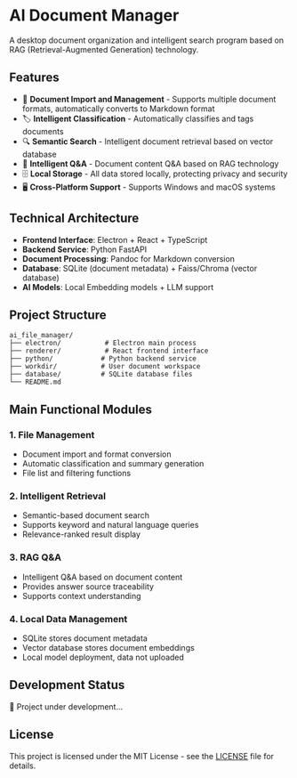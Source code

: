 # AI Document Manager

A desktop document organization and intelligent search program based on RAG (Retrieval-Augmented Generation) technology.

## Features

- 📁 **Document Import and Management** - Supports multiple document formats, automatically converts to Markdown format
- 🏷️ **Intelligent Classification** - Automatically classifies and tags documents
- 🔍 **Semantic Search** - Intelligent document retrieval based on vector database
- 💬 **Intelligent Q&A** - Document content Q&A based on RAG technology
- 🗄️ **Local Storage** - All data stored locally, protecting privacy and security
- 🖥️ **Cross-Platform Support** - Supports Windows and macOS systems

## Technical Architecture

- **Frontend Interface**: Electron + React + TypeScript
- **Backend Service**: Python FastAPI
- **Document Processing**: Pandoc for Markdown conversion
- **Database**: SQLite (document metadata) + Faiss/Chroma (vector database)
- **AI Models**: Local Embedding models + LLM support

## Project Structure

```
ai_file_manager/
├── electron/           # Electron main process
├── renderer/           # React frontend interface
├── python/            # Python backend service
├── workdir/           # User document workspace
├── database/          # SQLite database files
└── README.md
```

## Main Functional Modules

### 1. File Management
- Document import and format conversion
- Automatic classification and summary generation
- File list and filtering functions

### 2. Intelligent Retrieval
- Semantic-based document search
- Supports keyword and natural language queries
- Relevance-ranked result display

### 3. RAG Q&A
- Intelligent Q&A based on document content
- Provides answer source traceability
- Supports context understanding

### 4. Local Data Management
- SQLite stores document metadata
- Vector database stores document embeddings
- Local model deployment, data not uploaded

## Development Status

🚧 Project under development...

## License

This project is licensed under the MIT License - see the [LICENSE](LICENSE) file for details.